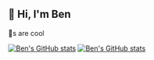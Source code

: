 ## 👋 Hi, I'm Ben

🦄s are cool

[![Ben's GitHub stats](https://github-readme-stats.vercel.app/api?username=ben-z&show_icons=true&theme=dark#gh-dark-mode-only)](https://github.com/ben-z?tab=repositories)
[![Ben's GitHub stats](https://github-readme-stats.vercel.app/api?username=ben-z&show_icons=true&theme=default#gh-light-mode-only)](https://github.com/ben-z?tab=repositories)
